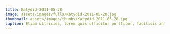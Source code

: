 ```yaml
---
title: Katydid-2011-05-28
image: assets/images/fulls/Katydid-2011-05-28.jpg
thumbnail: assets/images/thumbs/Katydid-2011-05-28.jpg
caption: Etiam ultricies, lorem quis efficitur porttitor, facilisis ante orci urna.
---
```

